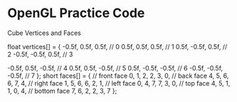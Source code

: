 # OpenGL Practice Code

<p>Cube Vertices and Faces</p>
float vertices[] = {
  -0.5f, 0.5f, 0.5f, // 0
  0.5f, 0.5f, 0.5f, // 1
  0.5f, -0.5f, 0.5f, // 2
  -0.5f, -0.5f, 0.5f, // 3

  -0.5f, 0.5f, -0.5f, // 4
  0.5f, 0.5f, -0.5f, // 5
  0.5f, -0.5f, -0.5f, // 6
  -0.5f, -0.5f, -0.5f, // 7
};
short faces[] = {
  // front face
  0, 1, 2,
  2, 3, 0,
  // back face
  4, 5, 6,
  6, 7, 4,
  // right face
  1, 5, 6,
  6, 2, 1,
  // left face
  0, 4, 7,
  7, 3, 0,
  // top face
  4, 5, 1,
  1, 0, 4,
  // bottom face
  7, 6, 2,
  2, 3, 7
};
